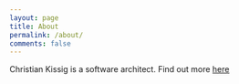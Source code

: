 ```yaml
---
layout: page
title: About
permalink: /about/
comments: false
---
```


Christian Kissig is a software architect. Find out more [here](http://www.christiankissig.com)

